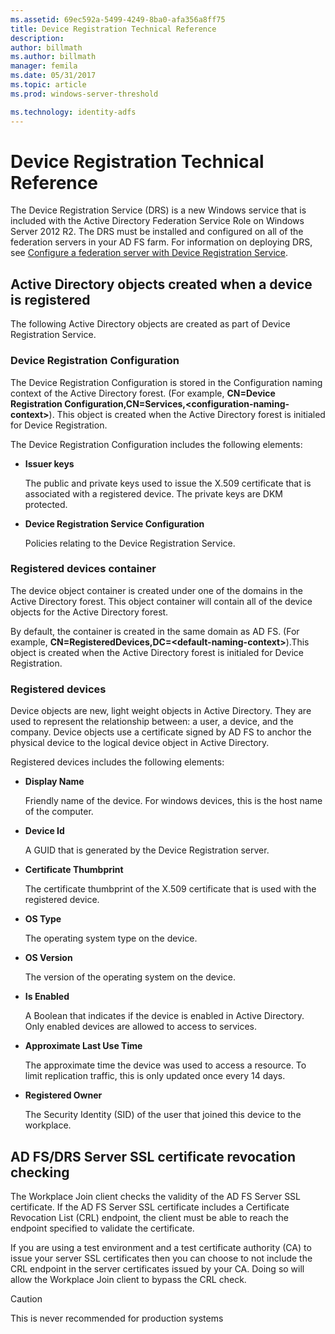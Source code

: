 ```yaml
---
ms.assetid: 69ec592a-5499-4249-8ba0-afa356a8ff75
title: Device Registration Technical Reference
description:
author: billmath
ms.author: billmath
manager: femila
ms.date: 05/31/2017
ms.topic: article
ms.prod: windows-server-threshold

ms.technology: identity-adfs
---
```



# Device Registration Technical Reference
The Device Registration Service \(DRS\) is a new Windows service that is included with the Active Directory Federation Service Role on Windows Server 2012 R2.  The DRS must be installed and configured on all of the federation servers in your AD FS farm.  For information on deploying DRS, see [Configure a federation server with Device Registration Service](https://technet.microsoft.com/library/dn486831.aspx).  
  
## Active Directory objects created when a device is registered  
The following Active Directory objects are created as part of Device Registration Service.  
  
### Device Registration Configuration  
The Device Registration Configuration is stored in the Configuration naming context of the Active Directory forest. \(For example, **CN\=Device Registration Configuration,CN\=Services,<configuration\-naming\-context>**\). This object is created when the Active Directory forest is initialed for Device Registration.  
  
The Device Registration Configuration includes the following elements:  
  
-   **Issuer keys**  
  
    The public and private keys used to issue the X.509 certificate that is associated with a registered device.  The private keys are DKM protected.  
  
-   **Device Registration Service Configuration**  
  
    Policies relating to the Device Registration Service.  
  
### Registered devices container  
The device object container is created under one of the domains in the Active Directory forest.  This object container will contain all of the device objects for the Active Directory forest.  
  
By default, the container is created in the same domain as AD FS.  \(For example, **CN\=RegisteredDevices,DC\=<default\-naming\-context>**\).This object is created when the Active Directory forest is initialed for Device Registration.  
  
### Registered devices  
Device objects are new, light weight objects in Active Directory.  They are used to represent the relationship between: a user, a device, and the company.  Device objects use a certificate signed by AD FS to anchor the physical device to the logical device object in Active Directory.  
  
Registered devices includes the following elements:  
  
-   **Display Name**  
  
    Friendly name of the device.  For windows devices, this is the host name of the computer.  
  
-   **Device Id**  
  
    A GUID that is generated by the Device Registration server.  
  
-   **Certificate Thumbprint**  
  
    The certificate thumbprint of the X.509 certificate that is used with the registered device.  
  
-   **OS Type**  
  
    The operating system type on the device.  
  
-   **OS Version**  
  
    The version of the operating system on the device.  
  
-   **Is Enabled**  
  
    A Boolean that indicates if the device is enabled in Active Directory.  Only enabled devices are allowed to access to services.  
  
-   **Approximate Last Use Time**  
  
    The approximate time the device was used to access a resource.  To limit replication traffic, this is only updated once every 14 days.  
  
-   **Registered Owner**  
  
    The Security Identity \(SID\) of the user that joined this device to the workplace.  
  
## AD FS\/DRS Server SSL certificate revocation checking  
The Workplace Join client checks the validity of the AD FS Server SSL certificate.  If the AD FS Server SSL certificate includes a Certificate Revocation List \(CRL\) endpoint, the client must be able to reach the endpoint specified to validate the certificate.  
  
If you are using a test environment and a test certificate authority \(CA\) to issue your server SSL certificates then you can choose to not include the CRL endpoint in the server certificates issued by your CA.  Doing so will allow the Workplace Join client to bypass the CRL check.  
  
> [!CAUTION]  
> This is never recommended for production systems  
  

